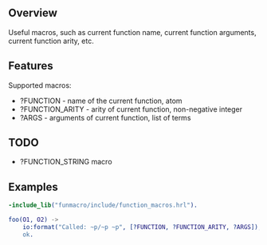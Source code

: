 Overview
--------

Useful macros, such as current function name, current function arguments, current function arity, etc.

Features
--------

Supported macros:

* ?FUNCTION - name of the current function, atom
* ?FUNCTION\_ARITY - arity of current function, non-negative integer
* ?ARGS - arguments of current function, list of terms

TODO
----

* ?FUNCTION\_STRING macro

Examples
--------

```erlang
-include_lib("funmacro/include/function_macros.hrl").

foo(O1, O2) ->
    io:format("Called: ~p/~p ~p", [?FUNCTION, ?FUNCTION_ARITY, ?ARGS]),
    ok.
```






